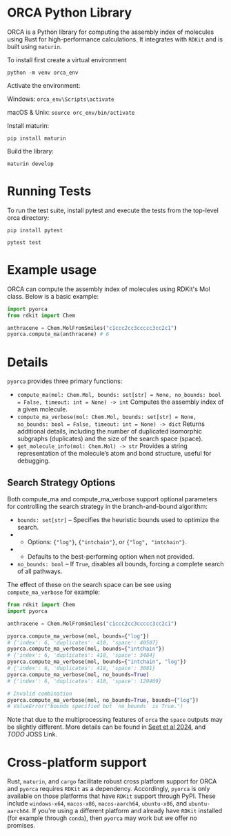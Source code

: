 # ORCA Python Library
ORCA is a Python library for computing the assembly index of molecules using Rust for high-performance calculations. It integrates with `RDKit` and is built using `maturin`.

To install first create a virtual environment 

`python -m venv orca_env`

Activate the environment:

Windows:
    `orca_env\Scripts\activate`


macOS \& Unix:
    `source orc_env/bin/activate`

Install maturin: 

`pip install maturin`

Build the library:

`maturin develop`

# Running Tests
To run the test suite, install pytest and execute the tests from the top-level orca directory:

```shell
pip install pytest

pytest test
```

# Example usage

ORCA can compute the assembly index of molecules using RDKit's Mol class. Below is a basic example:

```python
import pyorca
from rdkit import Chem

anthracene = Chem.MolFromSmiles("c1ccc2cc3ccccc3cc2c1")
pyorca.compute_ma(anthracene) # 6
```


# Details

`pyorca` provides three primary functions:

* `compute_ma(mol: Chem.Mol, bounds: set[str] = None, no_bounds: bool = False, timeout: int = None) -> int`
Computes the assembly index of a given molecule.
* `compute_ma_verbose(mol: Chem.Mol, bounds: set[str] = None, no_bounds: bool = False, timeout: int = None) -> dict`
Returns additional details, including the number of duplicated isomorphic subgraphs (duplicates) and the size of the search space (space). 
* `get_molecule_info(mol: Chem.Mol) -> str`
Provides a string representation of the molecule’s atom and bond structure, useful for debugging.

## Search Strategy Options
Both compute_ma and compute_ma_verbose support optional parameters for controlling the search strategy in the branch-and-bound algorithm:

* `bounds: set[str]` – Specifies the heuristic bounds used to optimize the search.
* * Options: `{"log"}`, `{"intchain"}`, or `{"log", "intchain"}`.
* * Defaults to the best-performing option when not provided.
* `no_bounds: bool` – If `True`, disables all bounds, forcing a complete search of all pathways.

The effect of these on the search space can be see using `compute_ma_verbose` for example:

```python
from rdkit import Chem
import pyorca

anthracene = Chem.MolFromSmiles("c1ccc2cc3ccccc3cc2c1")

pyorca.compute_ma_verbose(mol, bounds={"log"})
# {'index': 6, 'duplicates': 418, 'space': 40507}
pyorca.compute_ma_verbose(mol, bounds={"intchain"})
# {'index': 6, 'duplicates': 418, 'space': 3484}
pyorca.compute_ma_verbose(mol, bounds={"intchain", "log"})
# {'index': 6, 'duplicates': 418, 'space': 3081}
pyorca.compute_ma_verbose(mol, no_bounds=True)
# {'index': 6, 'duplicates': 418, 'space': 129409}

# Invalid combination
pyorca.compute_ma_verbose(mol, no_bounds=True, bounds={"log"})
# ValueError("bounds specified but `no_bounds` is True.")
```

Note that due to the multiprocessing features of `orca` the `space` outputs may be slightly different. More details can be found in [Seet et al 2024](https://arxiv.org/abs/2410.09100), and *TODO* JOSS Link.

# Cross-platform support
Rust, `maturin`, and `cargo` facilitate robust cross platform support for ORCA and `pyorca` requires `RDKit` as a dependency. Accordingly, `pyorca` is only available on those platforms that have `RDKit` support through PyPI. These include `windows-x64`, `macos-x86`, `macos-aarch64`, `ubuntu-x86`, and `ubuntu-aarch64`. If you're using a different platform and already have `RDKit` installed (for example through `conda`), then `pyorca` may work but we offer no promises.   